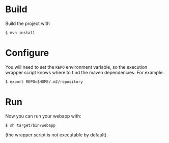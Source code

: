 # Build

Build the project with

    $ mvn install

# Configure

You will need to set the `REPO` environment variable, so the execution wrapper script knows where to find the maven dependencies. For example:

    $ export REPO=$HOME/.m2/repository

# Run

Now you can run your webapp with:

    $ sh target/bin/webapp

(the wrapper script is not executable by default).

